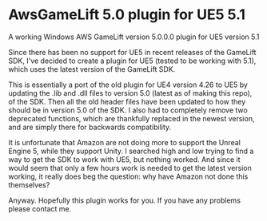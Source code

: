 # AwsGameLift 5.0 plugin for UE5 5.1
 A working Windows AWS GameLift version 5.0.0.0 plugin for UE5 version 5.1
 
Since there has been no support for UE5 in recent releases of the GameLift SDK,
I've decided to create a plugin for UE5 (tested to be working with 5.1), which uses
the latest version of the GameLift SDK.

This is essentially a port of the old plugin for UE4 version 4.26 to UE5 by
updating the .lib and .dll files to version 5.0 (latest as of making this repo),
of the SDK. Then all the old header files have been updated to how they should be in
version 5.0 of the SDK. I also had to completely remove two deprecated functions,
which are thankfully replaced in the newest version, and are simply there for backwards
compatibility.

It is unfortunate that Amazon are not doing more to support the Unreal Engine 5,
while they support Unity. I searched high and low trying to find a way to get the 
SDK to work with UE5, but nothing worked. And since it would seem that only a few
hours work is needed to get the latest version working, it really does beg the question:
why have Amazon not done this themselves?

Anyway. Hopefully this plugin works for you. If you have any problems please contact me.
